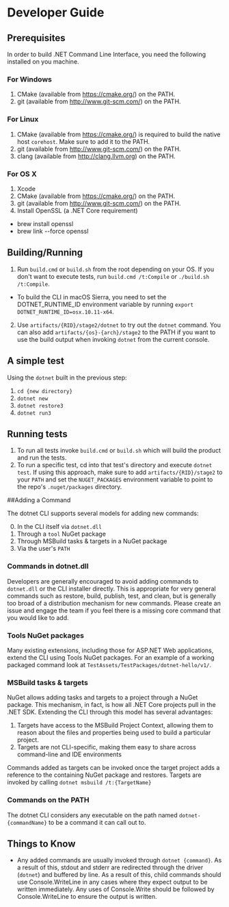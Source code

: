 Developer Guide
===============

## Prerequisites

In order to build .NET Command Line Interface, you need the following installed on you machine.

### For Windows

1. CMake (available from https://cmake.org/) on the PATH.
2. git (available from http://www.git-scm.com/) on the PATH.

### For Linux

1. CMake (available from https://cmake.org/) is required to build the native host `corehost`. Make sure to add it to the PATH.
2. git (available from http://www.git-scm.com/) on the PATH.
3. clang (available from http://clang.llvm.org) on the PATH.

### For OS X

1. Xcode
2. CMake (available from https://cmake.org/) on the PATH.
3. git (available from http://www.git-scm.com/) on the PATH.
4. Install OpenSSL (a .NET Core requirement)
  - brew install openssl
  - brew link --force openssl

## Building/Running

1. Run `build.cmd` or `build.sh` from the root depending on your OS. If you don't want to execute tests, run `build.cmd /t:Compile` or `./build.sh /t:Compile`. 
  - To build the CLI in macOS Sierra, you need to set the DOTNET_RUNTIME_ID environment variable by running `export DOTNET_RUNTIME_ID=osx.10.11-x64`.
2. Use `artifacts/{RID}/stage2/dotnet` to try out the `dotnet` command. You can also add `artifacts/{os}-{arch}/stage2` to the PATH if you want to use the build output when invoking `dotnet` from the current console.

## A simple test
Using the `dotnet` built in the previous step:

1. `cd {new directory}`
2. `dotnet new`
3. `dotnet restore3`
4. `dotnet run3`

## Running tests

1. To run all tests invoke `build.cmd` or `build.sh` which will build the product and run the tests.
2. To run a specific test, cd into that test's directory and execute `dotnet test`. If using this approach, make sure to add `artifacts/{RID}/stage2` to your `PATH` and set the `NUGET_PACKAGES` environment variable to point to the repo's `.nuget/packages` directory.

##Adding a Command

The dotnet CLI supports several models for adding new commands:

0. In the CLI itself via `dotnet.dll`
1. Through a `tool` NuGet package
2. Through MSBuild tasks & targets in a NuGet package
3. Via the user's `PATH`

### Commands in dotnet.dll
Developers are generally encouraged to avoid adding commands to `dotnet.dll` or the CLI installer directly. This is appropriate for very general commands such as restore, build, publish, test, and clean, but is generally too broad of a distribution mechanism for new commands. Please create an issue and engage the team if you feel there is a missing core command that you would like to add.

### Tools NuGet packages
Many existing extensions, including those for ASP.NET Web applications, extend the CLI using Tools NuGet packages. For an example of a working packaged command look at `TestAssets/TestPackages/dotnet-hello/v1/`.

### MSBuild tasks & targets
NuGet allows adding tasks and targets to a project through a NuGet package. This mechanism, in fact, is how all .NET Core projects pull in the .NET SDK. Extending the CLI through this model has several advantages:

1. Targets have access to the MSBuild Project Context, allowing them to reason about the files and properties being used to build a particular project.
2. Targets are not CLI-specific, making them easy to share across command-line and IDE environments

Commands added as targets can be invoked once the target project adds a reference to the containing NuGet package and restores. 
Targets are invoked by calling `dotnet msbuild /t:{TargetName}`

### Commands on the PATH
The dotnet CLI considers any executable on the path named `dotnet-{commandName}` to be a command it can call out to. 

## Things to Know
- Any added commands are usually invoked through `dotnet {command}`. As a result of this, stdout and stderr are redirected through the driver (`dotnet`) and buffered by line. As a result of this, child commands should use Console.WriteLine in any cases where they expect output to be written immediately. Any uses of Console.Write should be followed by Console.WriteLine to ensure the output is written.
